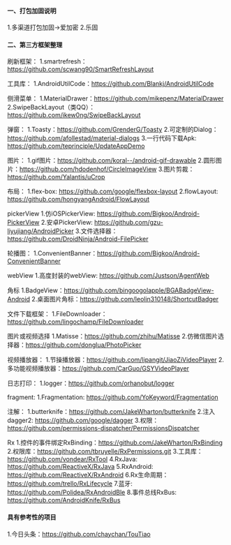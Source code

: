 #### 一、打包加固说明
1.多渠道打包加固->爱加密
2.乐固

#### 二、第三方框架整理
刷新框架：
1.smartrefresh：https://github.com/scwang90/SmartRefreshLayout

工具库：
1.AndroidUtilCode：https://github.com/Blankj/AndroidUtilCode

侧滑菜单：
1.MaterialDrawer：https://github.com/mikepenz/MaterialDrawer
2.SwipeBackLayout（类QQ）：https://github.com/ikew0ng/SwipeBackLayout

弹窗：
1.Toasty：https://github.com/GrenderG/Toasty
2.可定制的Dialog： https://github.com/afollestad/material-dialogs
3.一行代码下载Apk: https://github.com/teprinciple/UpdateAppDemo

图片：
1.gif图片：https://github.com/koral--/android-gif-drawable
2.圆形图片：https://github.com/hdodenhof/CircleImageView
3.图片剪裁：https://github.com/Yalantis/uCrop

布局：
1.flex-box: https://github.com/google/flexbox-layout
2.flowLayout: https://github.com/hongyangAndroid/FlowLayout

pickerView
1.仿iOSPickerView: https://github.com/Bigkoo/Android-PickerView
2.安卓PickerView: https://github.com/gzu-liyujiang/AndroidPicker
3.文件选择器：https://github.com/DroidNinja/Android-FilePicker

轮播图：
1.ConvenientBanner：https://github.com/Bigkoo/Android-ConvenientBanner

webView
1.高度封装的webView: https://github.com/Justson/AgentWeb

角标
1.BadgeView：https://github.com/bingoogolapple/BGABadgeView-Android
2.桌面图片角标：https://github.com/leolin310148/ShortcutBadger

文件下载框架：
1.FileDownloader：https://github.com/lingochamp/FileDownloader

图片或视频选择
1.Matisse：https://github.com/zhihu/Matisse
2.仿微信图片选择器：https://github.com/donglua/PhotoPicker

视频播放器：
1.节操播放器：https://github.com/lipangit/JiaoZiVideoPlayer
2.多功能视频播放器：https://github.com/CarGuo/GSYVideoPlayer

日志打印：
1.logger：https://github.com/orhanobut/logger

fragment:
1.Fragmentation: https://github.com/YoKeyword/Fragmentation

注解：
1.butterknife：https://github.com/JakeWharton/butterknife
2.注入dagger2: https://github.com/google/dagger
3.权限：https://github.com/permissions-dispatcher/PermissionsDispatcher

Rx
1.控件的事件绑定RxBinding：https://github.com/JakeWharton/RxBinding
2.权限库：https://github.com/tbruyelle/RxPermissions.git
3.工具库：https://github.com/vondear/RxTool
4.RxJava:  https://github.com/ReactiveX/RxJava
5.RxAndroid:  https://github.com/ReactiveX/RxAndroid
6.Rx生命周期：https://github.com/trello/RxLifecycle
7.蓝牙: https://github.com/Polidea/RxAndroidBle
8.事件总线RxBus: https://github.com/AndroidKnife/RxBus

#### 具有参考性的项目
1.今日头条：https://github.com/chaychan/TouTiao
